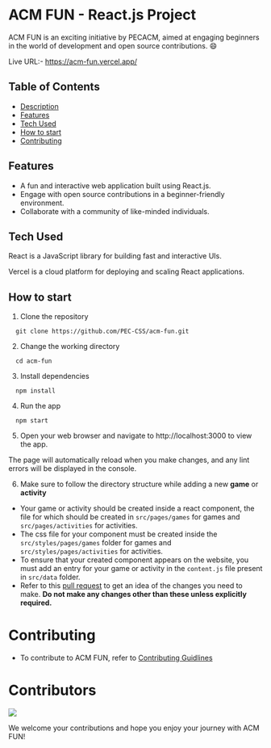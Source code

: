 # ACM FUN - React.js Project

ACM FUN is an exciting initiative by PECACM, aimed at engaging beginners in the world of development and open source contributions. 😄

Live URL:- https://acm-fun.vercel.app/

## Table of Contents

- [Description](#acm-fun---reactjs-project)
- [Features](#features)
- [Tech Used](#tech-used)
- [How to start](#how-to-start)
- [Contributing](#contributing)

## Features

- A fun and interactive web application built using React.js.
- Engage with open source contributions in a beginner-friendly environment.
- Collaborate with a community of like-minded individuals.

## Tech Used

React is a JavaScript library for building fast and interactive UIs.

Vercel is a cloud platform for deploying and scaling React applications.

## How to start

1. Clone the repository

```
  git clone https://github.com/PEC-CSS/acm-fun.git
```

2. Change the working directory

```
  cd acm-fun
```

3. Install dependencies

```
  npm install
```

4. Run the app

```
  npm start
```

5. Open your web browser and navigate to http://localhost:3000 to view the app.

The page will automatically reload when you make changes, and any lint errors will be displayed in the console.

6. Make sure to follow the directory structure while adding a new **game** or **activity**
 - Your game or activity should be created inside a react component, the file for which should be created in `src/pages/games` for games and `src/pages/activities` for activities.
 - The css file for your component must be created inside the `src/styles/pages/games` folder for games and `src/styles/pages/activities` for activities.
 - To ensure that your created component appears on the website, you must add an entry for your game or activity in the `content.js` file present in `src/data` folder.
 - Refer to this [pull request](https://github.com/PEC-CSS/acm-fun/pull/37/files) to get an idea of the changes you need to make. **Do not make any changes other than these unless explicitly required.**

# Contributing

- To contribute to ACM FUN, refer to [Contributing Guidlines](./Contributing.md)

# Contributors

<a href="https://github.com/PEC-CSS/acm-fun/graphs/contributors">
  <img src="https://contrib.rocks/image?repo=PEC-CSS/acm-fun" />
</a>

<br>

We welcome your contributions and hope you enjoy your journey with ACM FUN!
